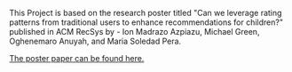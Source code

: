 This Project is based on the research poster titled "Can we leverage rating patterns from traditional users to enhance recommendations for children?" published in ACM RecSys by - Ion Madrazo Azpiazu, Michael Green, Oghenemaro Anuyah, and Maria Soledad Pera.

[The poster paper can be found here.](https://scholarworks.boisestate.edu/cs_scripts/6/)
